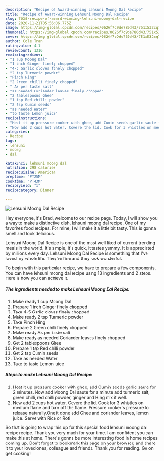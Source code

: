 ```yaml
---
description: "Recipe of Award-winning Lehsuni Moong Dal Recipe"
title: "Recipe of Award-winning Lehsuni Moong Dal Recipe"
slug: 7638-recipe-of-award-winning-lehsuni-moong-dal-recipe
date: 2020-11-21T05:56:06.775Z
image: https://img-global.cpcdn.com/recipes/0626f7c9de780d43/751x532cq70/lehsuni-moong-dal-recipe-recipe-main-photo.jpg
thumbnail: https://img-global.cpcdn.com/recipes/0626f7c9de780d43/751x532cq70/lehsuni-moong-dal-recipe-recipe-main-photo.jpg
cover: https://img-global.cpcdn.com/recipes/0626f7c9de780d43/751x532cq70/lehsuni-moong-dal-recipe-recipe-main-photo.jpg
author: Cole Tran
ratingvalue: 4.1
reviewcount: 1316
recipeingredient:
- "1 cup Moong Dal"
- "1 inch Ginger finely chopped"
- "4-5 Garlic cloves finely chopped"
- "2 tsp Turmeric powder"
- "Pinch Hing"
- "2 Green chilli finely chopped"
- " As per taste salt"
- "as needed Coriander leaves finely chopped"
- "2 tablespoons Ghee"
- "1 tsp Red chilli powder"
- "2 tsp Cumin seeds"
- "as needed Water"
- "to taste Lemon juice"
recipeinstructions:
- "Heat it up pressure cooker with ghee, add Cumin seeds garlic saute for 2 minutes. Now add Moong Dal saute for a minute add turmeric salt, green chilli, red chilli powder, ginger and Hing mix it well."
- "Now add 2 cups hot water. Covere the lid. Cook for 3 whistles on medium flame and turn off the flame. Pressure cooker&#39;s pressure to release naturally.One it done add Ghee and coriander leaves, lemon juice. Serve with Rice or Roti"
categories:
- Recipe
tags:
- lehsuni
- moong
- dal

katakunci: lehsuni moong dal 
nutrition: 298 calories
recipecuisine: American
preptime: "PT25M"
cooktime: "PT43M"
recipeyield: "1"
recipecategory: Dinner

---
```



![Lehsuni Moong Dal Recipe](https://img-global.cpcdn.com/recipes/0626f7c9de780d43/751x532cq70/lehsuni-moong-dal-recipe-recipe-main-photo.jpg)

Hey everyone, it's Brad, welcome to our recipe page. Today, I will show you a way to make a distinctive dish, lehsuni moong dal recipe. One of my favorites food recipes. For mine, I will make it a little bit tasty. This is gonna smell and look delicious.

Lehsuni Moong Dal Recipe is one of the most well liked of current trending meals in the world. It's simple, it's quick, it tastes yummy. It is appreciated by millions every day. Lehsuni Moong Dal Recipe is something that I've loved my whole life. They're fine and they look wonderful.




To begin with this particular recipe, we have to prepare a few components. You can have lehsuni moong dal recipe using 13 ingredients and 2 steps. Here is how you can achieve it.

<!--inarticleads1-->

##### The ingredients needed to make Lehsuni Moong Dal Recipe:

1. Make ready 1 cup Moong Dal
1. Prepare 1 inch Ginger finely chopped
1. Take 4-5 Garlic cloves finely chopped
1. Make ready 2 tsp Turmeric powder
1. Take Pinch Hing
1. Prepare 2 Green chilli finely chopped
1. Make ready  As per taste salt
1. Make ready as needed Coriander leaves finely chopped
1. Get 2 tablespoons Ghee
1. Prepare 1 tsp Red chilli powder
1. Get 2 tsp Cumin seeds
1. Take as needed Water
1. Take to taste Lemon juice




<!--inarticleads2-->

##### Steps to make Lehsuni Moong Dal Recipe:

1. Heat it up pressure cooker with ghee, add Cumin seeds garlic saute for 2 minutes. Now add Moong Dal saute for a minute add turmeric salt, green chilli, red chilli powder, ginger and Hing mix it well.
1. Now add 2 cups hot water. Covere the lid. Cook for 3 whistles on medium flame and turn off the flame. Pressure cooker&#39;s pressure to release naturally.One it done add Ghee and coriander leaves, lemon juice. Serve with Rice or Roti




So that is going to wrap this up for this special food lehsuni moong dal recipe recipe. Thank you very much for your time. I am confident you can make this at home. There's gonna be more interesting food in home recipes coming up. Don't forget to bookmark this page on your browser, and share it to your loved ones, colleague and friends. Thank you for reading. Go on get cooking!
